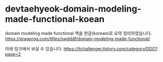 # devtaehyeok-domain-modeling-made-functional-koean
domain modeling made functional 책을 한글(korean)로 요약 정리하였습니다.
https://pragprog.com/titles/swdddf/domain-modeling-made-functional/

아래 링크에서 보실 수 있습니다.
https://itchallenger.tistory.com/category/DDD?page=2
